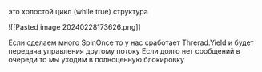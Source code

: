 это холостой цикл (while true)
структура

![[Pasted image 20240228173626.png]]

Если сделаем много SpinOnce то у нас сработает Threrad.Yield и будет передача управления другому потоку
Если долго нет сообщений в очереди то мы уходим в полноценную блокировку